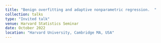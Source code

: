 ```yaml
---
title: "Benign overfitting and adaptive nonparametric regression.  "
collection: talks
type: "Invited talk"
venue: Harvard Statistics Seminar
date: October 2022
location: "Harvard University, Cambridge MA, USA"
---
```


